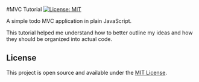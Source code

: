 #MVC Tutorial
[![License: MIT](https://img.shields.io/badge/License-MIT-blue.svg)](https://opensource.org/licenses/MIT)

A simple todo MVC application in plain JavaScript.

This tutorial helped me understand how to better outline my ideas and how they should be organized into actual code.


## License

This project is open source and available under the [MIT License](LICENSE).
